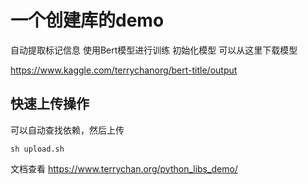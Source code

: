 # 一个创建库的demo



自动提取标记信息
使用Bert模型进行训练
初始化模型
可以从这里下载模型

https://www.kaggle.com/terrychanorg/bert-title/output
## 快速上传操作
可以自动查找依赖，然后上传
```
sh upload.sh
```

文档查看
https://www.terrychan.org/python_libs_demo/